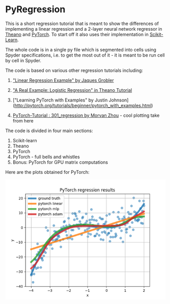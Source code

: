 # PyRegression

This is a short regression tutorial that is meant to show the differences of implementing a linear regression and a 2-layer neural network regressor in [Theano](http://www.deeplearning.net/software/theano/) and [PyTorch](pytorch.org). To start off it also uses their implementation in [Scikit-Learn](http://scikit-learn.org/stable/index.html). 

The whole code is in a single py file which is segmented into cells using Spyder specifications, i.e. to get the most out of it - it is meant to be run cell by cell in Spyder.

The code is based on various other regression tutorials including:

1. ["Linear Regression Example" by Jaques Grobler](http://scikit-learn.org/stable/auto_examples/linear_model/plot_ols.html#sphx-glr-auto-examples-linear-model-plot-ols-py)

2. ["A Real Example: Logistic Regression" in Theano Tutorial](http://deeplearning.net/software/theano/tutorial/examples.html)

3. ["Learning PyTorch with Examples" by Justin Johnson] (http://pytorch.org/tutorials/beginner/pytorch_with_examples.html)

4. [PyTorch-Tutorial : 301_regression by Morvan Zhou](https://github.com/MorvanZhou/PyTorch-Tutorial/blob/master/tutorial-contents/301_regression.py) -  cool plotting take from here
 

The code is divided in four main sections:

1. Scikit-learn
2. Theano
3. PyTorch
4. PyTorch - full bells and whistles
5. Bonus: PyTorch for GPU matrix computations

Here are the plots obtained for PyTorch:

![alt text](pytorch-regression-adam.png)

